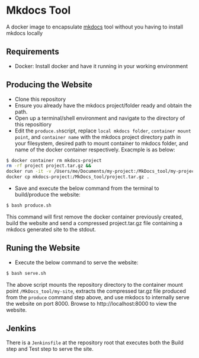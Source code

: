 # Mkdocs Tool

A docker image to encapsulate [mkdocs](http://www.mkdocs.org/) tool without you having to install mkdocs locally

## Requirements

- Docker: Install docker and have it running in your working environment

## Producing the Website

- Clone this repository
- Ensure you already have the mkdocs project/folder ready and obtain the path.
- Open up a terminal/shell environment and navigate to the directory of this repositiory
- Edit the `produce.sh`script, replace `local mkdocs folder`, `container mount point`, and `container name` with the mkdocs project directory path in your filesystem, desired path to mount container to mkdocs folder, and name of the docker container respectively. Exacmple is as below:

```bash
$ docker container rm mkdocs-project
rm -rf project project.tar.gz &&
docker run -it -v /Users/me/Documents/my-project:/MkDocs_tool/my-project --name mkdocs-project mkdocs produce /MkDocs_tool/my-project &&
docker cp mkdocs-project:/MkDocs_tool/project.tar.gz .
```

- Save and execute the below command from the terminal to build/produce the website:

```bash
$ bash produce.sh
```

This command will first remove the docker container previously created, build the website and send a compressed project.tar.gz file containing a mkdocs generated site to the stdout.

## Runing the Website

- Execute the below command to serve the website:

```bash
$ bash serve.sh
```
The above script mounts the repository directory to the container mount point `/MkDocs_tool/my-site`, extracts the compressed tar.gz file produced from the `produce` command step above, and use mkdocs to internally serve the website on port 8000. 
Browse to http://localhost:8000 to view the website.

## Jenkins

There is a `Jenkinsfile` at the repository root that executes both the Build step and Test step to serve the site.
